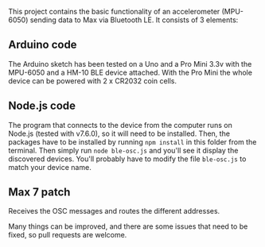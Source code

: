 This project contains the basic functionality of an accelerometer (MPU-6050) sending data to Max via Bluetooth LE. It consists of 3 elements:

## Arduino code
The Arduino sketch has been tested on a Uno and a Pro Mini 3.3v with the MPU-6050 and a HM-10 BLE device attached. With the Pro Mini the whole device can be powered with 2 x CR2032 coin cells.

## Node.js code
The program that connects to the device from the computer runs on Node.js (tested with v7.6.0), so it will need to be installed. 
Then, the packages have to be installed by running `npm install` in this folder from the terminal. Then simply run `node ble-osc.js` and you'll see it display the discovered devices. 
You'll probably have to modify the file `ble-osc.js` to match your device name.

## Max 7 patch
Receives the OSC messages and routes the different addresses.

Many things can be improved, and there are some issues that need to be fixed, so pull requests are welcome.
